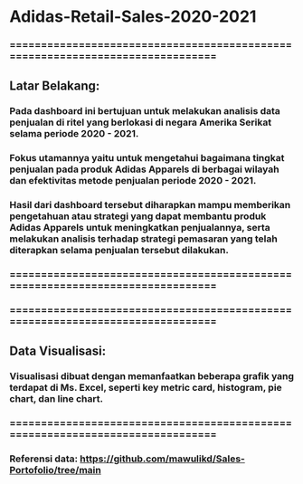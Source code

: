 # Adidas-Retail-Sales-2020-2021

### ==============================================================================
## Latar Belakang:
### Pada dashboard ini bertujuan untuk melakukan analisis data penjualan di ritel yang berlokasi di negara Amerika Serikat selama periode 2020 - 2021.
### Fokus utamannya yaitu untuk mengetahui bagaimana tingkat penjualan pada produk Adidas Apparels di berbagai wilayah dan efektivitas metode penjualan periode 2020 - 2021.
### Hasil dari dashboard tersebut diharapkan mampu memberikan pengetahuan atau strategi yang dapat membantu produk Adidas Apparels untuk meningkatkan penjualannya, serta melakukan analisis terhadap strategi pemasaran yang telah diterapkan selama penjualan tersebut dilakukan.
### ==============================================================================


### ==============================================================================
## Data Visualisasi:
### Visualisasi dibuat dengan memanfaatkan beberapa grafik yang terdapat di Ms. Excel, seperti key metric card, histogram, pie chart, dan line chart.
### ==============================================================================


### Referensi data: https://github.com/mawulikd/Sales-Portofolio/tree/main
